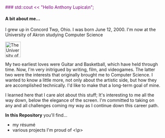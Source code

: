 <p style="color:purple;">
### std::cout << "Hello Anthony Lupica\n";

#### A bit about me...
I grew up in Concord Twp, Ohio.
I was born June 12, 2000.
I'm now at the University of Akron studying Computer Science 

<img src="https://upload.wikimedia.org/wikipedia/en/b/b0/University_of_Akron_seal.svg" alt="The University of Akron width" width="50" height="50">

My two earliest loves were Guitar and Basketball, which have held through time. Now, I'm very initrigued by writing, film, and videogames. The latter two were the interests that originally brought me to Computer Science. I wanted to know a little more, not only about the artistic side, but how they are accomplished technically. I'd like to make that a long-term goal of mine.

I learned here that I care alot about this stuff; It's interesting to me all the way down, below the elegance of the screen. 
I'm committed to taking on any and all challenges coming my way as I continue down this career path.

**In this Repository** you'll find...
- my résumé
- various projects I'm proud of 
<\p>
